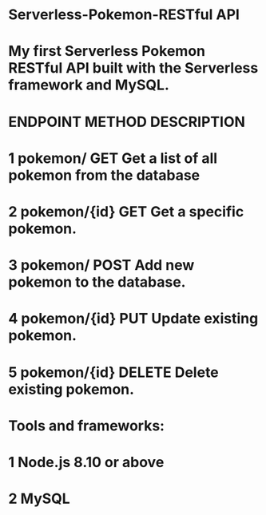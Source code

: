 # Serverless-Pokemon-RESTful API 
# My first Serverless Pokemon RESTful API built with the Serverless framework and MySQL.

#	ENDPOINT	METHOD	DESCRIPTION

# 1	pokemon/	GET	Get a list of all pokemon from the database
# 2	pokemon/{id}	GET	Get a specific pokemon.
# 3	pokemon/	POST	Add new pokemon to the database.
# 4	pokemon/{id}	PUT	Update existing pokemon.
# 5	pokemon/{id}	DELETE	Delete existing pokemon.

# Tools and frameworks:
# 1 Node.js 8.10 or above
# 2 MySQL
